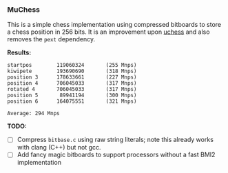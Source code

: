 ### MuChess

This is a simple chess implementation using compressed bitboards to store a chess position in 256 bits. It is an improvement upon [uchess](https://github.com/ellxor/uchess) and also removes the `pext` dependency.

**Results:**
```
startpos        119060324       (255 Mnps)
kiwipete        193690690       (318 Mnps)
position 3      178633661       (227 Mnps)
position 4      706045033       (317 Mnps)
rotated 4       706045033       (317 Mnps)
position 5       89941194       (300 Mnps)
position 6      164075551       (321 Mnps)

Average: 294 Mnps
```

**TODO:**
- [ ] Compress `bitbase.c` using raw string literals; note this already works with clang (C++) but not gcc.
- [ ] Add fancy magic bitboards to support processors without a fast BMI2 implementation
